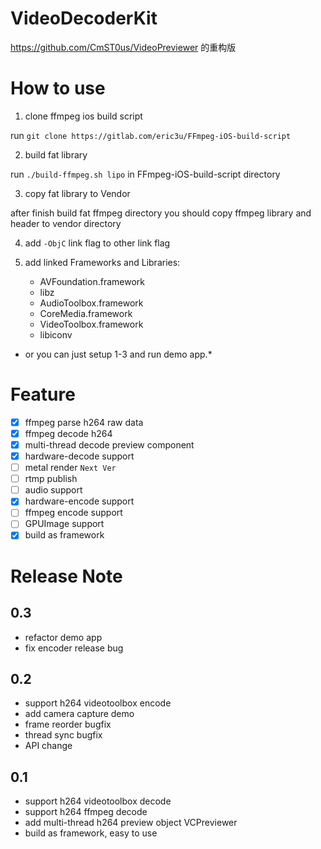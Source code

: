 # VideoDecoderKit

https://github.com/CmST0us/VideoPreviewer 的重构版

# How to use
1. clone ffmpeg ios build script

run `git clone https://gitlab.com/eric3u/FFmpeg-iOS-build-script`

2. build fat library

run `./build-ffmpeg.sh lipo` in FFmpeg-iOS-build-script directory

3. copy fat library to Vendor

after finish build fat ffmpeg directory you should copy ffmpeg library and header to vendor directory

4. add `-ObjC` link flag to other link flag

5. add linked Frameworks and Libraries:
    * AVFoundation.framework
    * libz
    * AudioToolbox.framework
    * CoreMedia.framework
    * VideoToolbox.framework
    * libiconv
    

* or you can just setup 1-3 and run demo app.*

# Feature

- [x] ffmpeg parse h264 raw data
- [x] ffmpeg decode h264
- [x] multi-thread decode preview component
- [x] hardware-decode support
- [ ] metal render `Next Ver`
- [ ] rtmp publish
- [ ] audio support
- [x] hardware-encode support
- [ ] ffmpeg encode support
- [ ] GPUImage support
- [x] build as framework

# Release Note
## 0.3
- refactor demo app
- fix encoder release bug

## 0.2
- support h264 videotoolbox encode
- add camera capture demo
- frame reorder bugfix
- thread sync bugfix
- API change

## 0.1
- support h264 videotoolbox decode
- support h264 ffmpeg decode
- add multi-thread h264 preview object VCPreviewer
- build as framework, easy to use
